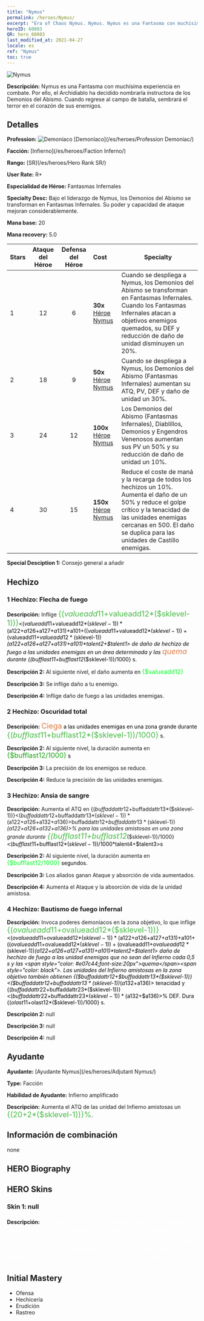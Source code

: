```yaml
---
title: "Nymus"
permalink: /heroes/Nymus/
excerpt: "Era of Chaos Nymus. Nymus. Nymus es una Fantasma con muchísima experiencia en combate. Por ello, el Archidiablo ha decidido nombrarla instructora de los Demonios del Abismo. Cuando regrese al campo de batalla, sembrará el terror en el corazón de sus enemigos."
heroID: 60803
QR: hero_60803
last_modified_at: 2021-04-27
locale: es
ref: "Nymus"
toc: true
---
```

  ![Nymus](/images/h/h_Nymus.jpg)

 **Descripción:** Nymus es una Fantasma con muchísima experiencia en combate. Por ello, el Archidiablo ha decidido nombrarla instructora de los Demonios del Abismo. Cuando regrese al campo de batalla, sembrará el terror en el corazón de sus enemigos.
## Detalles
 **Profession:** ![Demoníaco](/images/h/h_prof_9.png)  [Demoníaco](/es/heroes/Profession Demoniac/)

 **Facción:** [Infierno](/es/heroes/Faction Inferno/)

 **Rango:** [SR](/es/heroes/Hero Rank SR/)

 **User Rate:** R+

 **Especialidad de Héroe:** Fantasmas Infernales

 **Specialty Desc:** Bajo el liderazgo de Nymus, los Demonios del Abismo se transforman en Fantasmas Infernales. Su poder y capacidad de ataque mejoran considerablemente.

 **Mana base:** 20

 **Mana recovery:** 5.0


  | Stars | Ataque del Héroe | Defensa del Héroe | Cost |     Specialty     |
  |---------|:---------------:|:---------------:|:--|--------------------|
  |    1    | 12 | 6 | **30x** [Héroe Nymus](/ItemsES/her_2131/) | Cuando se despliega a Nymus, los Demonios del Abismo se transforman en Fantasmas Infernales. Cuando los Fantasmas Infernales atacan a objetivos enemigos quemados, su DEF y reducción de daño de unidad disminuyen un 20%. |
  |    2    | 18 | 9 | **50x** [Héroe Nymus](/ItemsES/her_2131/) | Cuando se despliega a Nymus, los Demonios del Abismo (Fantasmas Infernales) aumentan su ATQ, PV, DEF y daño de unidad un 30%. |
  |    3    | 24 | 12 | **100x** [Héroe Nymus](/ItemsES/her_2131/) | Los Demonios del Abismo (Fantasmas Infernales), Diablillos, Demonios y Engendros Venenosos aumentan sus PV un 50% y su reducción de daño de unidad un 10%. |
  |    4    | 30 | 15 | **150x** [Héroe Nymus](/ItemsES/her_2131/) | Reduce el coste de maná y la recarga de todos los hechizos un 10%. Aumenta el daño de <Bautismo de Fuego Infernal> un 50% y reduce el golpe crítico y la tenacidad de las unidades enemigas cercanas en 500. El daño se duplica para las unidades de Castillo enemigas. |

 **Special Desciption 1:** Consejo general a añadir

## Hechizo
### 1 Hechizo: Flecha de fuego
 **Descripción:** Inflige <span style="color: #48b946;font-size:20px">{($valueadd11+$valueadd12*($sklevel-1))}</span><span style="color: black"><($valueadd11+$valueadd12*($sklevel-1))*($a122+$a126+$a127+$a131)+$a101+(($valueadd11+$valueadd12*($sklevel-1))+($valueadd11+$valueadd12*($sklevel-1))*($a122+$a126+$a127+$a131)+$a101)*$talent2+$talent1> de daño de hechizo de fuego a las unidades enemigas en un área determinada y las <span style="color: #e07c44;font-size:20px">quema</span><span style="color: black"> durante {($bufflast11+$bufflast12*($sklevel-1))/1000} s.

 **Descripción 2:** Al siguiente nivel, el daño aumenta en <span style="color: #00ff22;font-size:16px">{$valueadd12}</span><span style="color: black">

 **Descripción 3:** Se inflige daño a tu enemigo.

 **Descripción 4:** Inflige daño de fuego a las unidades enemigas.

### 2 Hechizo: Oscuridad total
 **Descripción:** <span style="color: #e07c44;font-size:20px">Ciega</span><span style="color: black"> a las unidades enemigas en una zona grande durante <span style="color: #48b946;font-size:20px">{($bufflast11+$bufflast12*($sklevel-1))/1000}</span><span style="color: black"> s.

 **Descripción 2:** Al siguiente nivel, la duración aumenta en <span style="color: #1ca216;font-size:18px">{$bufflast12/1000}</span><span style="color: black"> s

 **Descripción 3:** La precisión de los enemigos se reduce.

 **Descripción 4:** Reduce la precisión de las unidades enemigas.

### 3 Hechizo: Ansia de sangre
 **Descripción:** Aumenta el ATQ en {($buffaddattr12+$buffaddattr13*($sklevel-1))}<($buffaddattr12+$buffaddattr13*($sklevel-1))*($a122+$a126+$a132+$a136)>% y la absorción de vida en {($buffaddattr22+$buffaddattr23*($sklevel-1))}<($buffaddattr12+$buffaddattr13*($sklevel-1))*($a122+$a126+$a132+$a136)>% para las unidades amistosas en una zona grande durante <span style="color: #48b946;font-size:20px">{($bufflast11+$bufflast12*($sklevel-1))/1000}</span><span style="color: black"><($bufflast11+$bufflast12*($sklevel-1))/1000*$talent4+$talent3>s

 **Descripción 2:** Al siguiente nivel, la duración aumenta en <span style="color: #00ff22;font-size:16px">{$bufflast12/1000}</span><span style="color: black"> segundos.

 **Descripción 3:** Los aliados ganan Ataque y absorción de vida aumentados.

 **Descripción 4:** Aumenta el Ataque y la absorción de vida de la unidad amistosa.

### 4 Hechizo: Bautismo de fuego infernal
 **Descripción:** Invoca poderes demoníacos en la zona objetivo, lo que inflige <span style="color: #48b946;font-size:20px">{($ovalueadd11+$ovalueadd12*($sklevel-1))}</span><span style="color: black"><($ovalueadd11+$ovalueadd12*($sklevel-1))*($a122+$a126+$a127+$a131)+$a101+(($ovalueadd11+$ovalueadd12*($sklevel-1))+($ovalueadd11+$ovalueadd12*($sklevel-1))*($a122+$a126+$a127+$a131)+$a101)*$talent2+$talent1> daño de hechizo de fuego a las unidad enemigas que no sean del Infierno cada 0,5 s y las <span style="color: #e07c44;font-size:20px">quema</span><span style="color: black">. Las unidades del Infierno amistosas en la zona objetivo también obtienen {($buffaddattr12+$buffaddattr13*($sklevel-1))}<($buffaddattr12+$buffaddattr13*($sklevel-1))*($a132+$a136)> tenacidad y {($buffaddattr22+$buffaddattr23*($sklevel-1))}<($buffaddattr22+$buffaddattr23*($sklevel-1))*($a132+$a136)>% DEF. Dura {($olast11+$olast12*($sklevel-1))/1000} s.

 **Descripción 2:** null

 **Descripción 3:** null

 **Descripción 4:** null


## Ayudante

 **Ayudante:**  [Ayudante Nymus](/es/heroes/Adjutant Nymus/) 

 **Type:**  Facción 

 **Habilidad de Ayudante:**  Infierno amplificado 

 **Descripción:** Aumenta el ATQ de las unidad del Infierno amistosas un <span style="color: #48b946;font-size:20px">{(20+2*($sklevel-1))}%</span><span style="color: black">.

## Información de combinación

  none
## HERO Biography

## HERO Skins
### Skin 1: **null**

 **Descripción:** <span style="color: #ffffff;font-size:20px">Nymus es una Fantasma con muchísima experiencia en combate. Por ello, el Archidiablo ha decidido nombrarla instructora de los Demonios del Abismo. Cuando regrese al campo de batalla, sembrará el terror en el corazón de sus enemigos.</span>



## Initial Mastery
   - Ofensa
   - Hechicería
   - Erudición
   - Rastreo

